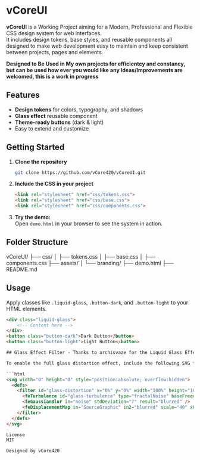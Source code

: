# vCoreUI

**vCoreUI** is a Working Project aiming for a Modern, Professional and Flexible CSS design system for web interfaces.  
It includes design tokens, base styles, and reusable components all designed to make web development easy to maintain and keep consistent between projects, pages and elements.

**Designed to Be Used in My own projects for efficientcy and constancy, but can be used how ever you would like**
**any Ideas/Improvements are welcomed, this is a work in progress**

## Features

- **Design tokens** for colors, typography, and shadows
- **Glass effect** reusable component
- **Theme-ready buttons** (dark & light)
- Easy to extend and customize

## Getting Started

1. **Clone the repository**

    ```sh
    git clone https://github.com/vCore420/vCoreUI.git
    ```

2. **Include the CSS in your project**

    ```html
    <link rel="stylesheet" href="css/tokens.css">
    <link rel="stylesheet" href="css/base.css">
    <link rel="stylesheet" href="css/components.css">
    ```

3. **Try the demo:**  
    Open `demo.html` in your browser to see the system in action.

## Folder Structure

vCoreUI/
├── css/
│ ├── tokens.css
│ ├── base.css
│ ├── components.css
├── assets/
│ └── branding/
├── demo.html
├── README.md

## Usage

Apply classes like `.liquid-glass`, `.button-dark`, and `.button-light` to your HTML elements.

```html
<div class="liquid-glass">
    <!-- Content here -->
</div>
<button class="button-dark">Dark Button</button>
<button class="button-light">Light Button</button>

## Glass Effect Filter - Thanks to archisvaze for the Liquid Glass Effect

To enable the full glass distortion effect, include the following SVG filter at the end of your HTML file:

```html
<svg width="0" height="0" style="position:absolute; overflow:hidden">
  <defs>
    <filter id="glass-distortion" x="0%" y="0%" width="100%" height="100%">
      <feTurbulence id="glass-turbulence" type="fractalNoise" baseFrequency="0.024 0.024" numOctaves="56" seed="95" result="noise" />
      <feGaussianBlur in="noise" stdDeviation="7" result="blurred" />
      <feDisplacementMap in="SourceGraphic" in2="blurred" scale="40" xChannelSelector="R" yChannelSelector="G" />
    </filter>
  </defs>
</svg>

License
MIT

Designed by vCore420